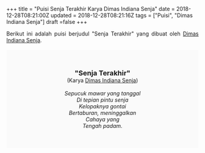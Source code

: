 +++
title = "Puisi Senja Terakhir Karya Dimas Indiana Senja"
date = 2018-12-28T08:21:00Z
updated = 2018-12-28T08:21:16Z
tags = ["Puisi", "Dimas Indiana Senja"]
draft =false
+++

<div dir="ltr" style="text-align: left;" trbidi="on"><div dir="ltr" style="text-align: left;" trbidi="on"><div dir="ltr" style="text-align: left;" trbidi="on"><div style="text-align: justify;">Berikut ini adalah puisi berjudul "Senja Terakhir" yang dibuat oleh <a href="https://id.wikipedia.org/wiki/Dimas_Indiana_Senja" target="_blank">Dimas Indiana Senja</a>. </div><br /><div style="background: #FAFAFA; font-size: 14px; height: auto; margin: 0 auto; padding: 50px; text-align: center; width: auto;"><span style="font-size: 18px;"><b>"Senja Terakhir"</b></span><br />(Karya <a href="https://www.sekata.web.id/tags/dimas-indiana-senja" target="_blank">Dimas Indiana Senja</a>)<br /><br /><i>Sepucuk mawar yang tanggal</i><br /><i>Di tepian pintu senja</i><br /><i>Kelopaknya gontai</i><br /><i>Bertaburan, meninggalkan</i><br /><i>Cahaya yang</i><br /><i>Tengah padam.</i> </div></div></div></div>
